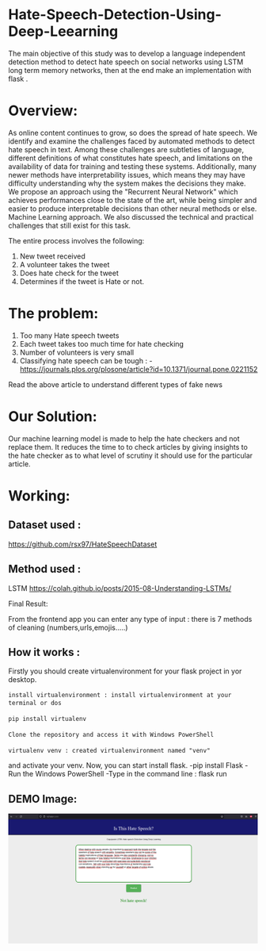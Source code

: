 # Hate-Speech-Detection-Using-Deep-Leearning
The main objective of this study was to develop a language independent detection method to detect hate speech on social networks using LSTM long term memory networks, then at the end make an implementation with flask .


# Overview:

As online content continues to grow, so does the spread of hate speech. We identify and examine the challenges faced by automated methods to detect hate speech in text. Among these challenges are subtleties of language, different definitions of what constitutes hate speech, and limitations on the availability of data for training and testing these systems. Additionally, many newer methods have interpretability issues, which means they may have difficulty understanding why the system makes the decisions they make. We propose an approach using the "Recurrent Neural Network" which achieves performances close to the state of the art, while being simpler and easier to produce interpretable decisions than other neural methods or else. Machine Learning approach. We also discussed the technical and practical challenges that still exist for this task.

The entire process involves the following:

1.  New tweet received
2.  A volunteer takes the tweet
3.  Does hate check for the  tweet
4.  Determines if the tweet is Hate or not.

# The problem:

1.  Too many Hate speech tweets
2.  Each tweet takes too much time for hate checking 
3.  Number of volunteers is very small
4.  Classifying hate speech can be tough : -https://journals.plos.org/plosone/article?id=10.1371/journal.pone.0221152

Read the above article to understand different types of fake news

# Our Solution:

Our machine learning model is made to help the hate checkers and not replace them. It reduces the time to to check articles by giving insights to the hate checker as to what level of scrutiny it should use for the particular article.


# Working:

## Dataset used :
https://github.com/rsx97/HateSpeechDataset

## Method used :
LSTM
https://colah.github.io/posts/2015-08-Understanding-LSTMs/

Final Result:

From the frontend app  you can enter any type of input : there is 7 methods of cleaning (numbers,urls,emojis.....)

## How it works :
Firstly you should create virtualenvironment for your flask project in yor desktop.

    install virtualenvironment : install virtualenvironment at your terminal or dos

    pip install virtualenv

    Clone the repository and access it with Windows PowerShell

    virtualenv venv : created virtualenvironment named "venv"

and activate your venv.
Now, you can start install flask.
-pip install Flask
-Run the Windows PowerShell
-Type in the command line : flask run

## DEMO Image:
<img src="https://github.com/rsx97/Hate-Speech-Detection-Using-Deep-Leearning/blob/main/Hate%20Speech%20-%20with%20Pre%20process/static/image/hateSpeechUI.png" width=800/>
